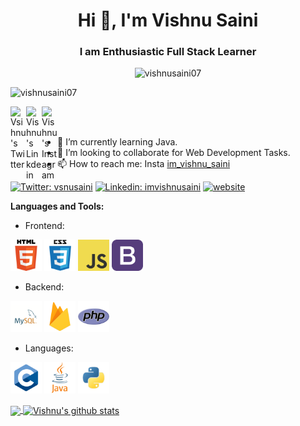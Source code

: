 <!-- <p align="center"><img src="https://i.ibb.co/8NbgL9P/Black-Technology-Linked-In-Banner-1.jpg"></p> -->

<h1 align="center">Hi 👋, I'm Vishnu Saini</h1>
<h3 align="center">I am Enthusiastic Full Stack Learner</h3>

<p align="center"><img src="https://github-profile-trophy.vercel.app/?username=vishnusaini07&theme=nord&row=1&column=7" alt="vishnusaini07" /></p>

<p align="left"> <img src="https://komarev.com/ghpvc/?username=vishnusaini07&label=Views&color=blue&style=plastic" alt="vishnusaini07" /> </p>

<a href="https://twitter.com/vsnusaini">
  <img align="left" alt="Vsihnu's Twitter" width="25px" src="https://cdn.jsdelivr.net/npm/simple-icons@v3/icons/twitter.svg" />
</a>
<a href="https://linkedin.com/in/imvishnusaini">
  <img align="left" alt="Vishnu's Linkdein" width="25px" src="https://cdn.jsdelivr.net/npm/simple-icons@v3/icons/linkedin.svg" />
</a>
<a href="https://instagram.com/im_vishnu_saini/">
  <img align="left" alt="Vishnu's Instagram" width="25px" src="https://cdn.jsdelivr.net/npm/simple-icons@v3/icons/instagram.svg" />
</a>
<br/>
<br/>

- 🌱 I’m currently learning Java.
- 👯 I’m looking to collaborate for Web Development Tasks.
- 📫 How to reach me: Insta [im_vishnu_saini](https://instagram.com/im_vishnu_saini/)


[![Twitter: vsnusaini](https://img.shields.io/twitter/follow/vsnusaini?style=social)](https://twitter.com/vsnusaini)
[![Linkedin: imvishnusaini](https://img.shields.io/badge/imvishnusaini-blue?style=flat-square&logo=Linkedin&logoColor=white&link=https://www.linkedin.com/in/imvishnusaini/)](https://www.linkedin.com/in/imvishnusaini/)
[![website](https://img.shields.io/badge/PortfolioWebsite-Vishnu-2648ff?style=flat-square&logo=google-chrome)](https://vishnusaini07.github.io/)


**Languages and Tools:**  

- Frontend:

<code><img height="50" src="https://raw.githubusercontent.com/github/explore/80688e429a7d4ef2fca1e82350fe8e3517d3494d/topics/html/html.png"></code>
<code><img height="50" src="https://raw.githubusercontent.com/github/explore/80688e429a7d4ef2fca1e82350fe8e3517d3494d/topics/css/css.png"></code>
<code><img height="50" src="https://raw.githubusercontent.com/github/explore/80688e429a7d4ef2fca1e82350fe8e3517d3494d/topics/javascript/javascript.png"></code>
<code><img height="50" src="https://raw.githubusercontent.com/github/explore/80688e429a7d4ef2fca1e82350fe8e3517d3494d/topics/bootstrap/bootstrap.png"></code>

- Backend:

<code><img height="50" src="https://raw.githubusercontent.com/github/explore/80688e429a7d4ef2fca1e82350fe8e3517d3494d/topics/mysql/mysql.png"></code>
<code><img height="50" src="https://raw.githubusercontent.com/github/explore/80688e429a7d4ef2fca1e82350fe8e3517d3494d/topics/firebase/firebase.png"></code>
<code><img height="50" src="https://raw.githubusercontent.com/github/explore/80688e429a7d4ef2fca1e82350fe8e3517d3494d/topics/php/php.png"></code>

- Languages:

<code><img height="50" src="https://raw.githubusercontent.com/github/explore/80688e429a7d4ef2fca1e82350fe8e3517d3494d/topics/c/c.png"></code>
<code><img height="50" src="https://raw.githubusercontent.com/github/explore/80688e429a7d4ef2fca1e82350fe8e3517d3494d/topics/java/java.png"></code>
<code><img height="50" src="https://raw.githubusercontent.com/github/explore/80688e429a7d4ef2fca1e82350fe8e3517d3494d/topics/python/python.png"></code>

<a href="https://github.com/vishnusaini07">
  <img align="center" src="https://github-readme-stats.vercel.app/api/top-langs/?username=vishnusaini07&theme=light&hide_langs_below=1" />
</a>
<a href="https://github.com/vishnusaini07">
 <img align="center" src="https://github-readme-stats.vercel.app/api?username=vishnusaini07&show_icons=true&theme=light&line_height=27" alt="Vishnu's github stats"/>
</a>
